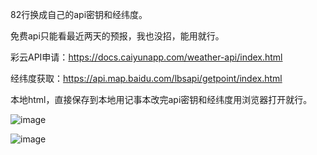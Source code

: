 82行换成自己的api密钥和经纬度。

免费api只能看最近两天的预报，我也没招，能用就行。

彩云API申请：https://docs.caiyunapp.com/weather-api/index.html

经纬度获取：https://api.map.baidu.com/lbsapi/getpoint/index.html

本地html，直接保存到本地用记事本改完api密钥和经纬度用浏览器打开就行。

![image](https://github.com/user-attachments/assets/01446e47-4ee5-495f-84b7-d3350ae8de23)

![image](https://github.com/user-attachments/assets/2b32bc9b-251b-4dac-9eb6-53691f357ae5)
